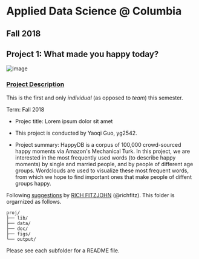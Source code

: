 # Applied Data Science @ Columbia
## Fall 2018
## Project 1: What made you happy today?

![image](figs/title.jpeg)

### [Project Description](doc/)
This is the first and only *individual* (as opposed to *team*) this semester. 

Term: Fall 2018

+ Projec title: Lorem ipsum dolor sit amet
+ This project is conducted by Yaoqi Guo, yg2542.

+ Project summary: HappyDB is a corpus of 100,000 crowd-sourced happy moments via Amazon's Mechanical Turk. In this project, we are interested in the most frequently used words (to describe happy moments) by single and married people, and by people of different age groups. Wordclouds are used to visualize these most frequent words, from which we hope to find important ones that make people of diffent groups happy.

Following [suggestions](http://nicercode.github.io/blog/2013-04-05-projects/) by [RICH FITZJOHN](http://nicercode.github.io/about/#Team) (@richfitz). This folder is orgarnized as follows.

```
proj/
├── lib/
├── data/
├── doc/
├── figs/
└── output/
```

Please see each subfolder for a README file.
